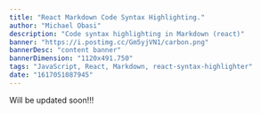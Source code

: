 ```yaml
---
title: "React Markdown Code Syntax Highlighting."
author: "Michael Obasi"
description: "Code syntax highlighting in Markdown (react)"
banner: "https://i.postimg.cc/Gm5yjVN1/carbon.png"
bannerDesc: "content banner"
bannerDimension: "1120x491.750"
tags: "JavaScript, React, Markdown, react-syntax-highlighter"
date: "1617051087945"
---
```


Will be updated soon!!!
